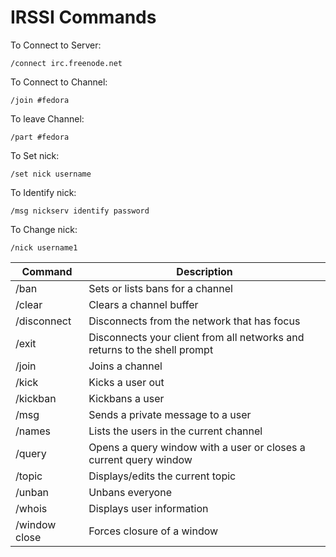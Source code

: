 IRSSI Commands
==============

To Connect to Server:

```
/connect irc.freenode.net
```

To Connect to Channel:

```
/join #fedora
```

To leave Channel:

```
/part #fedora
```

To Set nick:
```
/set nick username
```

To Identify nick:
```
/msg nickserv identify password
```

To Change nick:
```
/nick username1
```

Command | Description
------- | -----------
/ban	| Sets or lists bans for a channel
/clear	| Clears a channel buffer
/disconnect | Disconnects from the network that has focus
/exit	| Disconnects your client from all networks and returns to the shell prompt
/join	| Joins a channel
/kick	| Kicks a user out
/kickban | Kickbans a user
/msg	| Sends a private message to a user
/names	| Lists the users in the current channel
/query	| Opens a query window with a user or closes a current query window
/topic	| Displays/edits the current topic
/unban	| Unbans everyone
/whois	| Displays user information
/window close | Forces closure of a window
